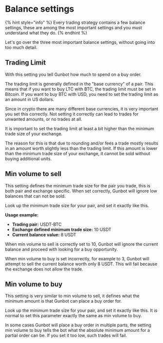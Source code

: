 # Balance settings

{% hint style="info" %}
Every trading strategy contains a few balance settings, these are among the most important settings and you must understand what they do. 
{% endhint %}

Let's go over the three most important balance settings, without going into too much detail. 

## Trading Limit

With this setting you tell Gunbot how much to spend on a buy order.

The trading limit is generally defined in the "base currency" of a pair. This means that if you want to buy LTC with BTC, the trading limit must be set in Bitcoin. If you want to buy BTC with USD, you need to set the trading limit as an amount in US dollars.

Since in crypto there are many different base currencies, it is very important you set this correctly. Not setting it correctly can lead to trades for unwanted amounts, or no trades at all.

It is important to set the trading limit at least a bit higher than the minimum trade size of your exchange. 

The reason for this is that due to rounding and/or fees a trade mostly results in an amount worth slightly less than the trading limit. If this amount is lower than the minimum trade size of your exchange, it cannot be sold without buying additional units.



## Min volume to sell

This setting defines the minimum trade size for the pair you trade, this is both pair and exchange specific. When set correctly, Gunbot will ignore low balances that can not be sold.

Look up the minimum trade size for your pair, and set it exactly like this.

**Usage example:** 

* **Trading pair:** USDT-BTC
* **Exchange defined minimum trade size:** 10 USDT
* **Current balance value:** 8 USDT

When min volume to sell is correctly set to 10, Gunbot will ignore the current balance and proceed with looking for a buy opportunity.

When min volume to buy is set incorrectly, for example to 3, Gunbot will attempt to sell the current balance worth only 8 USDT. This will fail because the exchange does not allow the trade.



## Min volume to buy 

This setting is very similar to min volume to sell, it defines what the minimum amount is that Gunbot can place a buy order for. 

Look up the minimum trade size for your pair, and set it exactly like this. It is normal to set this parameter exactly the same as min volume to buy.

In some cases Gunbot will place a buy order in multiple parts, the setting min volume to buy tells the bot what the absolute minimum amount for a partial order can be. If you set it too low, such trades will fail.









